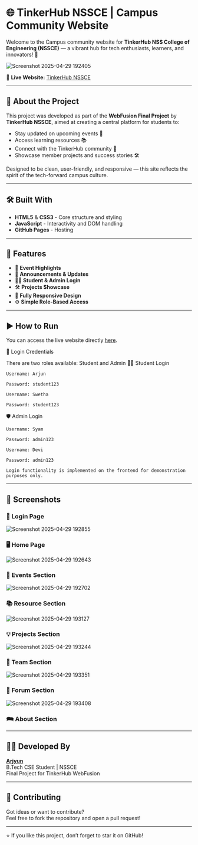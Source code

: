 # 🌐 TinkerHub NSSCE | Campus Community Website

Welcome to the Campus community website for **TinkerHub NSS College of Engineering (NSSCE)** — a vibrant hub for tech enthusiasts, learners, and innovators! 🚀

![Screenshot 2025-04-29 192405](https://github.com/user-attachments/assets/400ea534-8d52-45f4-b4c0-a9fb48f3f1df)
<!-- Optional: Replace with an actual banner image if available -->

🔗 **Live Website:** [TinkerHub NSSCE](https://arjyun.github.io/TinkerHub-NSSCE/)

---

## 📌 About the Project

This project was developed as part of the **WebFusion Final Project** by **TinkerHub NSSCE**, aimed at creating a central platform for students to:

- Stay updated on upcoming events 📅
- Access learning resources 📚
- Connect with the TinkerHub community 🤝
- Showcase member projects and success stories 🛠️

Designed to be clean, user-friendly, and responsive — this site reflects the spirit of the tech-forward campus culture.

---

## 🛠️ Built With

- **HTML5** & **CSS3** - Core structure and styling
- **JavaScript** - Interactivity and DOM handling
- **GitHub Pages** - Hosting

---

## 📂 Features

- 📅 **Event Highlights**
- 📣 **Announcements & Updates**
- 👨‍💻 **Student & Admin Login**
- 🛠️ **Projects Showcase**
- 📱 **Fully Responsive Design**
- ⚙️ **Simple Role-Based Access**

---

## ▶️ How to Run

You can access the live website directly [here](https://arjyun.github.io/TinkerHub-NSSCE/).

🔐 Login Credentials

There are two roles available: Student and Admin
👨‍🎓 Student Login

    Username: Arjun

    Password: student123

    Username: Swetha

    Password: student123

🛡️ Admin Login

    Username: Syam

    Password: admin123

    Username: Devi

    Password: admin123

    Login functionality is implemented on the frontend for demonstration purposes only.


---

## 📸 Screenshots

### 🔐 Login Page
![Screenshot 2025-04-29 192855](https://github.com/user-attachments/assets/914fb21f-70ee-45d0-8550-c31e17bc06e0)

### 🖥️ Home Page
![Screenshot 2025-04-29 192643](https://github.com/user-attachments/assets/ad095c60-7196-4a0e-a63b-e63442568bb8)

### 📅 Events Section
![Screenshot 2025-04-29 192702](https://github.com/user-attachments/assets/2c68a772-6bd2-4603-a4b7-f1900623e725)

### 📚 Resource Section
![Screenshot 2025-04-29 193127](https://github.com/user-attachments/assets/1da889bc-b32f-4606-886e-4fb4390bf962)

### 💡 Projects Section
![Screenshot 2025-04-29 193244](https://github.com/user-attachments/assets/b23bb443-8c37-4726-88a6-ff0ec3fd8e89)

### 🧠 Team Section
![Screenshot 2025-04-29 193351](https://github.com/user-attachments/assets/e8770251-8f11-40b1-b494-26d57599ad1d)

### 📝 Forum Section
![Screenshot 2025-04-29 193408](https://github.com/user-attachments/assets/918a217a-26a0-46a6-9855-ed7938dc4e04)

### 🗪 About Section

---

## 👨‍💻 Developed By

**[Arjyun](https://github.com/arjyun)**  
B.Tech CSE Student | NSSCE  
Final Project for TinkerHub WebFusion

---

## 📢 Contributing

Got ideas or want to contribute?  
Feel free to fork the repository and open a pull request!

---

⭐ If you like this project, don’t forget to star it on GitHub!
